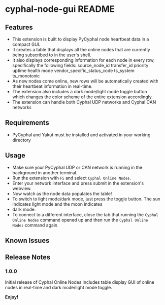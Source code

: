 # cyphal-node-gui README


## Features

- This extension is built to display PyCyphal node heartbeat data in a compact GUI. 
- It creates a table that displays all the online nodes that are currently being subscribed to in the user's shell.
- It also displays corresponding information for each node in every row, specifically the following fields: 
                    source_node_id
                    transfer_id
                    priority 
                    uptime
                    health 
                    mode 
                    vendor_specific_status_code 
                    ts_system 
                    ts_monotonic 
- As new nodes come online, new rows will be automatically created with their heartbeat information in real-time.
- The extension also includes a dark mode/light mode toggle button which changes the color scheme of the entire extension 
  accordingly. 
- The extension can handle both Cyphal UDP networks and Cyphal CAN networks


## Requirements

- PyCyphal and Yakut must be installed and activated in your working directory


## Usage 

- Make sure your PyCyphal UDP or CAN network is running in the background in another terminal.
- Run the extension with `F5` and select `Cyphal Online Nodes`.
- Enter your network interface and press submit in the extension's webview.
- Now watch as the node data populates the table! 
- To switch to light mode/dark mode, just press the toggle button. The sun indicates light mode and the moon indicates 
- dark mode.
- To connect to a different interface, close the tab that running the `Cyphal Online Nodes` command opened up and then 
  run the `Cyphal Online Nodes` command again.


## Known Issues


## Release Notes


### 1.0.0

Initial release of Cyphal Online Nodes includes table display GUI of online nodes in real-time and dark mode/light mode 
toggle.

**Enjoy!**
